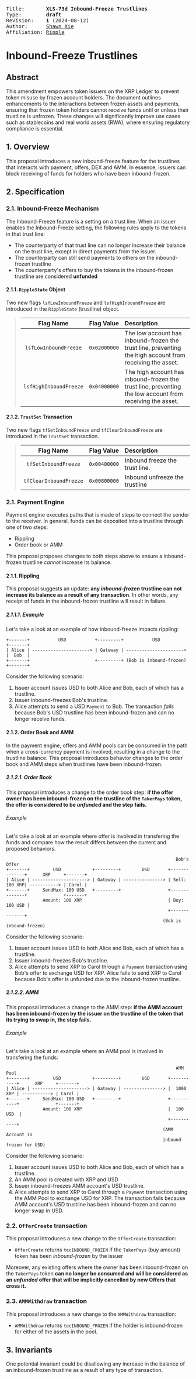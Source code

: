 <pre>
Title:       <b>XLS-73d Inbound-Freeze Trustlines</b>
Type:        <b>draft</b>
Revision:    <b>1</b> (2024-08-12)
Author:      <a href="mailto:shawnxie@ripple.com">Shawn Xie</a>
Affiliation: <a href="https://ripple.com">Ripple</a>
</pre>

#  Inbound-Freeze Trustlines

## Abstract

This amendment empowers token issuers on the XRP Ledger to prevent token misuse by frozen account holders. The document outlines enhancements to the interactions between frozen assets and payments, ensuring that frozen token holders cannot receive funds until or unless their trustline is unfrozen. These changes will significantly improve use cases such as stablecoins and real world assets (RWA), where ensuring regulatory compliance is essential.

## 1. Overview
This proposal introduces a new inbound-freeze feature for the trustlines that interacts with payment, offers, DEX and AMM. In essence, issuers can block receiving of funds for holders who have been inbound-frozen. 


## 2. Specification
### 2.1. Inbound-Freeze Mechanism
The Inbound-Freeze feature is a setting on a trust line. When an issuer enables the Inbound-Freeze setting, the following rules apply to the tokens in that trust line:
- The counterparty of that trust line can no longer increase their balance on the trust line, except in direct payments from the issuer.
- The counterparty can still send payments to others on the inbound-frozen trustline
- The counterparty's offers to buy the tokens in the inbound-frozen trustline are considered __unfunded__
#### 2.1.1. `RippleState` Object
Two new flags `lsfLowInboundFreeze` and `lsfHighInboundFreeze` are introduced in the `RippleState` (trustline) object.


> | Flag Name                  | Flag Value  | Description |
>|:---------------------------:|:-----------:|:------------|
>| `lsfLowInboundFreeze`                | `0x02000000`| The low account has inbound-frozen the trust line, preventing the high account from receiving the asset. |
>| `lsfHighInboundFreeze`                 | `0x04000000`| The high account has inbound-frozen the trust line, preventing the low account from receiving the asset. |

#### 2.1.2. `TrustSet` Transaction
Two new flags `tfSetInboundFreeze` and `tfClearInboundFreeze` are introduced in the `TrustSet` transaction.

> | Flag Name                  | Flag Value  | Description |
>|:---------------------------:|:-----------:|:------------|
>| `tfSetInboundFreeze`                | `0x00400000`| Inbound freeze the trust line. |
>| `tfClearInboundFreeze`                 | `0x00800000`| Inbound unfreeze the trustline |


### 2.1. Payment Engine
Payment engine executes paths that is made of steps to connect the sender to the receiver. In general, funds can be deposited into a trustline through one of two steps:
* Rippling
* Order book or AMM

This proposal proposes changes to both steps above to ensure a inbound-frozen trustline _cannot_ increase its balance.

#### 2.1.1. Rippling
This proposal suggests an update: __any _inbound-frozen_ trustline can not increase its balance as a result of any transaction__. In other words, any receipt of funds in the inbound-frozen trustline will result in failure.

##### 2.1.1.1. Example
Let's take a look at an example of how inbound-freeze impacts rippling:

```
+-------+           USD           +---------+           USD           +-------+
| Alice | ----------------------> | Gateway | ----------------------> |  Bob  |
+-------+                         +---------+ (Bob is inbound-frozen) +-------+
```

Consider the following scenario:

1. Issuer account issues USD to both Alice and Bob, each of which has a trustline.
2. Issuer inbound-freezes Bob's trustline.
3. Alice attempts to send a USD `Payment` to Bob. The transaction _fails_ because Bob's USD trustline has been inbound-frozen and can no longer receive funds.


#### 2.1.2. Order Book and AMM
In the payment engine, offers and AMM pools can be consumed in the path when a cross-currency payment is involved, resulting in a change to the trustline balance. This proposal introduces behavior changes to the order book and AMM steps when trustlines have been inbound-frozen.

##### 2.1.2.1. Order Book
This proposal introduces a change to the order book step: __if the offer owner has been inbound-frozen on the trustline of the `TakerPays` token, the offer is considered to be _unfunded_ and the step fails.__

###### Example
Let's take a look at an example where offer is involved in transfering the funds and compare how the result differs between the current and proposed behaviors.


```
                                                                 Bob's Offer
+-------+         USD            +---------+        USD       +--------------+      XRP     +-------+
| Alice | ---------------------> | Gateway | ---------------> | Sell: 100 XRP| -----------> | Carol |
+-------+     SendMax: 100 USD   +---------+                  +--------------+              +-------+
              Amount: 100 XRP                                 | Buy: 100 USD |       
                                                              +--------------+
                                                            (Bob is inbound-frozen)                             
```

Consider the following scenario:

1. Issuer account issues USD to both Alice and Bob, each of which has a trustline.
2. Issuer inbound-freezes Bob's trustline.
3. Alice attempts to send XRP to Carol through a `Payment` transaction using Bob's offer to exchange USD for XRP. Alice fails to send XRP to Carol because Bob's offer is unfunded due to the inbound-frozen trustline.

##### 2.1.2.2. AMM
This proposal introduces a change to the AMM step: __if the AMM account has been inbound-frozen by the issuer on the trustline of the token that its trying to swap in, the step fails.__

###### Example
Let's take a look at an example where an AMM pool is involved in transfering the funds:


```
                                                                 AMM Pool
+-------+         USD            +---------+        USD       +-----------+      XRP     +-------+
| Alice | ---------------------> | Gateway | ---------------> |  1000 XRP | -----------> | Carol |
+-------+     SendMax: 100 USD   +---------+                  +-----------+              +-------+
              Amount: 100 XRP                                 |  100 USD  |       
                                                              +-----------+
                                                            (AMM Account is 
                                                            inbound-frozen for USD)                             
```

Consider the following scenario:

1. Issuer account issues USD to both Alice and Bob, each of which has a trustline.
2. An AMM pool is created with XRP and USD
2. Issuer inbound-freezes AMM account's USD trustline.
3. Alice attempts to send XRP to Carol through a `Payment` transaction using the AMM Pool to exchange USD for XRP. The transaction fails because AMM account's USD trustline has been inbound-frozen and can no longer swap in USD.

### 2.2. `OfferCreate` transaction
This proposal introduces a new change to the `OfferCreate` transaction:
* `OfferCreate` returns `tecINBOUND_FROZEN` if the `TakerPays` (buy amount) token has been _inbound-frozen_ by the issuer

Moreover, any existing offers where the owner has been inbound-frozen on the `TakerPays` token __can no longer be consumed and will be considered as an _unfunded_ offer that will be implicitly cancelled by new Offers that cross it.__

### 2.3. `AMMWithdraw` transaction
This proposal introduces a new change to the `AMMWithdraw` transaction:
* `AMMWithdraw` returns `tecINBOUND_FROZEN` if the holder is inbound-frozen for either of the assets in the pool.


## 3. Invariants
One potential invariant could be disallowing any increase in the balance of an inbound-frozen trustline as a result of any type of transaction.






